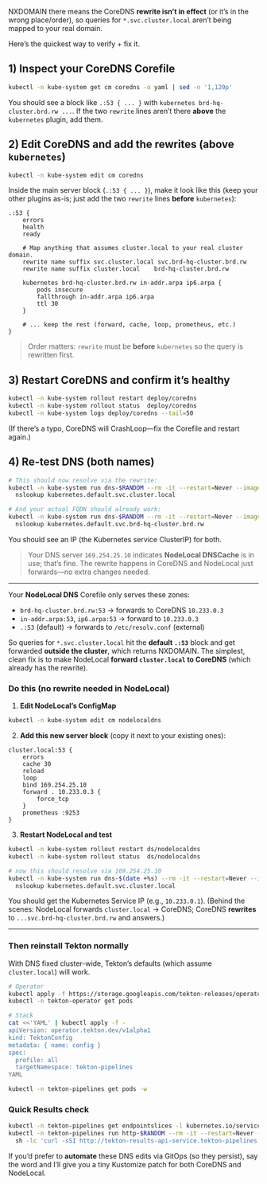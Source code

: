 NXDOMAIN there means the CoreDNS **rewrite isn’t in effect** (or it’s in the wrong place/order), so queries for `*.svc.cluster.local` aren’t being mapped to your real domain.

Here’s the quickest way to verify + fix it.

## 1) Inspect your CoreDNS Corefile

```bash
kubectl -n kube-system get cm coredns -o yaml | sed -n '1,120p'
```

You should see a block like `.:53 { ... }` with `kubernetes brd-hq-cluster.brd.rw ...`. If the two `rewrite` lines aren’t there **above** the `kubernetes` plugin, add them.

## 2) Edit CoreDNS and add the rewrites (above `kubernetes`)

```bash
kubectl -n kube-system edit cm coredns
```

Inside the main server block (`.:53 { ... }`), make it look like this (keep your other plugins as-is; just add the two `rewrite` lines **before** `kubernetes`):

```
.:53 {
    errors
    health
    ready

    # Map anything that assumes cluster.local to your real cluster domain.
    rewrite name suffix svc.cluster.local svc.brd-hq-cluster.brd.rw
    rewrite name suffix cluster.local    brd-hq-cluster.brd.rw

    kubernetes brd-hq-cluster.brd.rw in-addr.arpa ip6.arpa {
        pods insecure
        fallthrough in-addr.arpa ip6.arpa
        ttl 30
    }

    # ... keep the rest (forward, cache, loop, prometheus, etc.)
}
```

> Order matters: `rewrite` must be **before** `kubernetes` so the query is rewritten first.

## 3) Restart CoreDNS and confirm it’s healthy

```bash
kubectl -n kube-system rollout restart deploy/coredns
kubectl -n kube-system rollout status  deploy/coredns
kubectl -n kube-system logs deploy/coredns --tail=50
```

(If there’s a typo, CoreDNS will CrashLoop—fix the Corefile and restart again.)

## 4) Re-test DNS (both names)

```bash
# This should now resolve via the rewrite:
kubectl -n kube-system run dns-$RANDOM --rm -it --restart=Never --image=busybox:1.36 -- \
  nslookup kubernetes.default.svc.cluster.local

# And your actual FQDN should already work:
kubectl -n kube-system run dns-$RANDOM --rm -it --restart=Never --image=busybox:1.36 -- \
  nslookup kubernetes.default.svc.brd-hq-cluster.brd.rw
```

You should see an IP (the Kubernetes service ClusterIP) for both.

> Your DNS server `169.254.25.10` indicates **NodeLocal DNSCache** is in use; that’s fine. The rewrite happens in CoreDNS and NodeLocal just forwards—no extra changes needed.

---



Your **NodeLocal DNS** Corefile only serves these zones:

* `brd-hq-cluster.brd.rw:53` → forwards to CoreDNS `10.233.0.3`
* `in-addr.arpa:53`, `ip6.arpa:53` → forward to `10.233.0.3`
* `.:53` (default) → forwards to `/etc/resolv.conf` (external)

So queries for `*.svc.cluster.local` hit the **default `.:53`** block and get forwarded **outside the cluster**, which returns NXDOMAIN. The simplest, clean fix is to make NodeLocal **forward `cluster.local` to CoreDNS** (which already has the rewrite).

### Do this (no rewrite needed in NodeLocal)

1. **Edit NodeLocal’s ConfigMap**

```bash
kubectl -n kube-system edit cm nodelocaldns
```

2. **Add this new server block** (copy it next to your existing ones):

```
cluster.local:53 {
    errors
    cache 30
    reload
    loop
    bind 169.254.25.10
    forward . 10.233.0.3 {
        force_tcp
    }
    prometheus :9253
}
```

3. **Restart NodeLocal and test**

```bash
kubectl -n kube-system rollout restart ds/nodelocaldns
kubectl -n kube-system rollout status  ds/nodelocaldns

# now this should resolve via 169.254.25.10
kubectl -n kube-system run dns-$(date +%s) --rm -it --restart=Never --image=busybox:1.36 -- \
  nslookup kubernetes.default.svc.cluster.local
```

You should get the Kubernetes Service IP (e.g., `10.233.0.1`).
(Behind the scenes: NodeLocal forwards `cluster.local` → CoreDNS; CoreDNS **rewrites** to `...svc.brd-hq-cluster.brd.rw` and answers.)

---

### Then reinstall Tekton normally

With DNS fixed cluster-wide, Tekton’s defaults (which assume `cluster.local`) will work.

```bash
# Operator
kubectl apply -f https://storage.googleapis.com/tekton-releases/operator/latest/release.yaml
kubectl -n tekton-operator get pods

# Stack
cat <<'YAML' | kubectl apply -f -
apiVersion: operator.tekton.dev/v1alpha1
kind: TektonConfig
metadata: { name: config }
spec:
  profile: all
  targetNamespace: tekton-pipelines
YAML

kubectl -n tekton-pipelines get pods -w
```

### Quick Results check

```bash
kubectl -n tekton-pipelines get endpointslices -l kubernetes.io/service-name=tekton-results-api-service -o wide
kubectl -n tekton-pipelines run http-$RANDOM --rm -it --restart=Never --image=curlimages/curl:8.10.1 -- \
  sh -lc 'curl -sSI http://tekton-results-api-service.tekton-pipelines.svc:8080/healthz && echo OK'
```

If you’d prefer to **automate** these DNS edits via GitOps (so they persist), say the word and I’ll give you a tiny Kustomize patch for both CoreDNS and NodeLocal.

